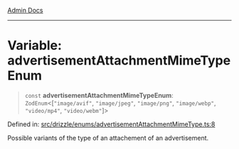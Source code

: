 [Admin Docs](/)

***

# Variable: advertisementAttachmentMimeTypeEnum

> `const` **advertisementAttachmentMimeTypeEnum**: `ZodEnum`\<\[`"image/avif"`, `"image/jpeg"`, `"image/png"`, `"image/webp"`, `"video/mp4"`, `"video/webm"`\]\>

Defined in: [src/drizzle/enums/advertisementAttachmentMimeType.ts:8](https://github.com/Suyash878/talawa-api/blob/4657139c817cb5935454def8fb620b05175365a9/src/drizzle/enums/advertisementAttachmentMimeType.ts#L8)

Possible variants of the type of an attachement of an advertisement.

